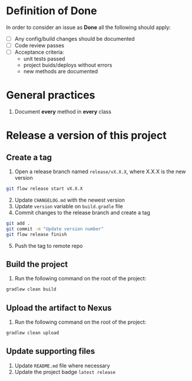 # Definition of Done

In order to consider an issue as **Done** all the following should apply:

* [ ] Any config/build changes should be documented
* [ ] Code review passes
* [ ] Acceptance criteria:
    * unit tests passed
    * project buids/deploys without errors
    * new methods are documented

# General practices

1. Document **every** method in **every** class

# Release a version of this project

## Create a tag

1. Open a release branch named ``release/vX.X.X``, where X.X.X is the new version  
```sh
git flow release start vX.X.X
```

2. Update ``CHANGELOG.md`` with the newest version
3. Update ``version`` variable on ``build.gradle`` file
4. Commit changes to the release branch and create a tag
```sh
git add .
git commit -m "Update version number"
git flow release finish
```
5. Push the tag to remote repo

## Build the project

1. Run the following command on the root of the project:

```sh
gradlew clean build
```

## Upload the artifact to Nexus

1. Run the following command on the root of the project:

```sh
gradlew clean upload
```

## Update supporting files

1. Update ``README.md`` file where necessary
2. Update the project badge `latest release`

